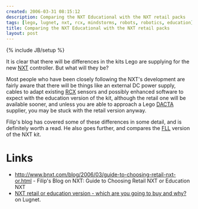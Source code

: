 ```yaml
---
created: 2006-03-31 08:15:12
description: Comparing the NXT Educational with the NXT retail packs
tags: [lego, lugnet, nxt, rcx, mindstorms, robots, robotics, education]
title: Comparing the NXT Educational with the NXT retail packs
layout: post
---
```

{% include JB/setup %}

It is clear that there will be differences in the kits Lego are supplying for the new [NXT](/wiki/nxt) controller. But what will they be?

Most people who have been closely following the NXT's development are fairly aware that there will be things like an external DC power supply, cables to adapt existing [RCX](/wiki/rcx) sensors and possibly enhanced software to expect with the education version of the kit, although the retail one will be available sooner, and unless you are able to approach a Lego [DACTA](/wiki/dacta) supplier, you may be stuck with the retail version anyway.

Filip's blog has covered some of these differences in some detail, and is definitely worth a read. He also goes further, and compares the [FLL](/wiki/fll "The First Lego League") version of the NXT kit.

# Links

* <http://www.bnxt.com/blog/2006/03/guide-to-choosing-retail-nxt-or.html> - Filip's Blog on NXT: Guide to Choosing Retail NXT or Education NXT
* [NXT retail or education version - which are you going to buy and why?](http://news.lugnet.com/robotics/?n=25765) on Lugnet.
